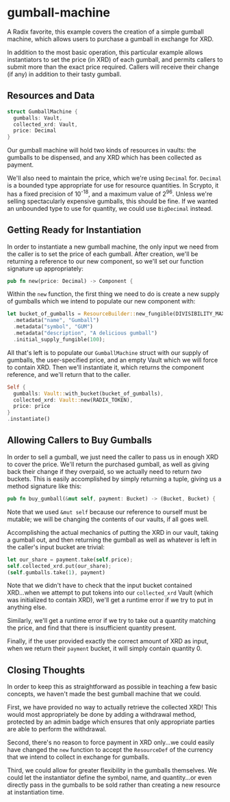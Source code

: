 # gumball-machine
A Radix favorite, this example covers the creation of a simple gumball machine, which allows users to purchase a gumball in exchange for XRD.

In addition to the most basic operation, this particular example allows instantiators to set the price (in XRD) of each gumball, and permits callers to submit more than the exact price required.  Callers will receive their change (if any) in addition to their tasty gumball.

## Resources and Data
```rust
struct GumballMachine {
  gumballs: Vault,
  collected_xrd: Vault,
  price: Decimal
}
```
Our gumball machine will hold two kinds of resources in vaults: the gumballs to be dispensed, and any XRD which has been collected as payment.

We'll also need to maintain the price, which we're using `Decimal` for.  `Decimal` is a bounded type appropriate for use for resource quantities.  In Scrypto, it has a fixed precision of 10<sup>-18</sup>, and a maximum value of 2<sup>96</sup>.  Unless we're selling spectacularly expensive gumballs, this should be fine.  If we wanted an unbounded type to use for quantity, we could use `BigDecimal` instead.

## Getting Ready for Instantiation
In order to instantiate a new gumball machine, the only input we need from the caller is to set the price of each gumball.  After creation, we'll be returning a reference to our new component, so we'll set our function signature up appropriately:

```rust
pub fn new(price: Decimal) -> Component {
```

Within the `new` function, the first thing we need to do is create a new supply of gumballs which we intend to populate our new component with:

```rust
let bucket_of_gumballs = ResourceBuilder::new_fungible(DIVISIBILITY_MAXIMUM)
  .metadata("name", "Gumball")
  .metadata("symbol", "GUM")
  .metadata("description", "A delicious gumball")
  .initial_supply_fungible(100);
```

All that's left is to populate our `GumballMachine` struct with our supply of gumballs, the user-specified price, and an empty Vault which we will force to contain XRD.  Then we'll instantiate it, which returns the component reference, and we'll return that to the caller.

```rust
Self {
  gumballs: Vault::with_bucket(bucket_of_gumballs),
  collected_xrd: Vault::new(RADIX_TOKEN),
  price: price
}
.instantiate()
```

## Allowing Callers to Buy Gumballs
In order to sell a gumball, we just need the caller to pass us in enough XRD to cover the price.  We'll return the purchased gumball, as well as giving back their change if they overpaid, so we actually need to return _two_ buckets.  This is easily accomplished by simply returning a tuple, giving us a method signature like this:

```rust
pub fn buy_gumball(&mut self, payment: Bucket) -> (Bucket, Bucket) {
```

Note that we used `&mut self` because our reference to ourself must be mutable; we will be changing the contents of our vaults, if all goes well.

Accomplishing the actual mechanics of putting the XRD in our vault, taking a gumball out, and then returning the gumball as well as whatever is left in the caller's input bucket are trivial:

```rust
let our_share = payment.take(self.price);
self.collected_xrd.put(our_share);
(self.gumballs.take(1), payment)
```

Note that we didn't have to check that the input bucket contained XRD...when we attempt to put tokens into our `collected_xrd` Vault (which was initialized to contain XRD), we'll get a runtime error if we try to put in anything else.

Similarly, we'll get a runtime error if we try to take out a quantity matching the price, and find that there is insufficient quantity present.

Finally, if the user provided exactly the correct amount of XRD as input, when we return their `payment` bucket, it will simply contain quantity 0.

## Closing Thoughts
In order to keep this as straightforward as possible in teaching a few basic concepts, we haven't made the best gumball machine that we could.

First, we have provided no way to actually retrieve the collected XRD!  This would most appropriately be done by adding a withdrawal method, protected by an admin badge which ensures that only appropriate parties are able to perform the withdrawal.

Second, there's no reason to force payment in XRD only...we could easily have changed the `new` function to accept the `ResourceDef` of the currency that we intend to collect in exchange for gumballs.

Third, we could allow for greater flexibility in the gumballs themselves.  We could let the instantiator define the symbol, name, and quantity...or even directly pass in the gumballs to be sold rather than creating a new resource at instantiation time.